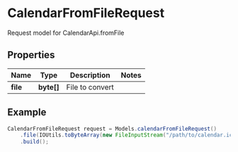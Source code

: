 # CalendarFromFileRequest

Request model for CalendarApi.fromFile

## Properties

Name | Type | Description | Notes
---- | ---- | ----------- | -----
**file** | **byte[]**| File to convert |

## Example
```java
CalendarFromFileRequest request = Models.calendarFromFileRequest()
    .file(IOUtils.toByteArray(new FileInputStream("/path/to/calendar.ics")))
    .build();
```

